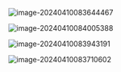 ![image-20240410083644467](C:\Users\set\AppData\Roaming\Typora\typora-user-images\image-20240410083644467.png)

![image-20240410084005388](C:\Users\set\AppData\Roaming\Typora\typora-user-images\image-20240410084005388.png)

![image-20240410083943191](C:\Users\set\AppData\Roaming\Typora\typora-user-images\image-20240410083943191.png)

![image-20240410083710602](C:\Users\set\AppData\Roaming\Typora\typora-user-images\image-20240410083710602.png)